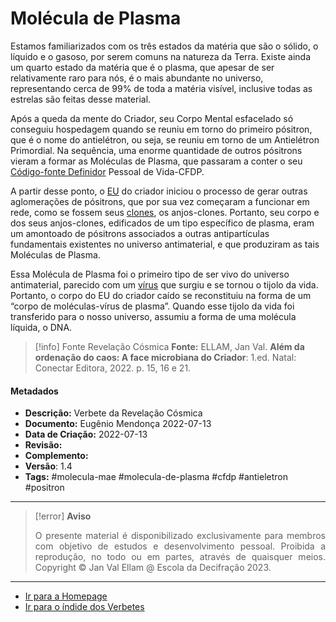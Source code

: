 # Molécula de Plasma

Estamos familiarizados com os três estados da matéria que são o sólido, o líquido e o gasoso, por serem comuns na natureza da Terra. Existe ainda um quarto estado da matéria que é o plasma, que apesar de ser relativamente raro para nós, é o mais abundante no universo, representando cerca de 99% de toda a matéria visível, inclusive todas as estrelas são feitas desse material.

Após a queda da mente do Criador, seu Corpo Mental esfacelado só conseguiu hospedagem quando se reuniu em torno do primeiro pósitron, que é o nome do antielétron, ou seja, se reuniu em torno de um Antielétron Primordial. Na sequência, uma enorme quantidade de outros pósitrons vieram a formar as Moléculas de Plasma, que passaram a conter o seu [Código-fonte Definidor](Código-Fonte%20Definidor.md) Pessoal de Vida-CFDP.

A partir desse ponto, o [EU](EU.md) do criador iniciou o processo de gerar outras aglomerações de pósitrons, que por sua vez começaram a funcionar em rede, como se fossem seus [clones](Anjos%20Clones.md), os anjos-clones. Portanto, seu corpo e dos seus anjos-clones, edificados de um tipo específico de plasma, eram um amontoado de pósitrons associados a outras antipartículas fundamentais existentes no universo antimaterial, e que produziram as tais Moléculas de Plasma.

Essa Molécula de Plasma foi o primeiro tipo de ser vivo do universo antimaterial, parecido com um [vírus](Vírus.md) que surgiu e se tornou o tijolo da vida. Portanto, o corpo do EU do criador caído se reconstituiu na forma de um “corpo de moléculas-vírus de plasma”. Quando esse tijolo da vida foi transferido para o nosso universo, assumiu a forma de uma molécula líquida, o DNA.

> [!info] Fonte Revelação Cósmica
> **Fonte:** ELLAM, Jan Val. **Além da ordenação do caos: A face microbiana do Criador**: 1.ed. Natal: Conectar Editora, 2022. p. 15, 16 e 21.

#### Metadados

-   **Descrição:** Verbete da Revelação Cósmica
-   **Documento:** Eugênio Mendonça 2022-07-13
-   **Data de Criação:** 2022-07-13
-   **Revisão:**
-   **Complemento:**
-   **Versão**: 1.4
-   **Tags:** #molecula-mae #molecula-de-plasma #cfdp #antieletron #positron

---
> [!error] **Aviso**
> <p align="justify">O presente material é disponibilizado exclusivamente para membros com objetivo de estudos e desenvolvimento pessoal. Proibida a reprodução, no todo ou em partes, através de quaisquer meios. Copyright © Jan Val Ellam @ Escola da Decifração 2023. </p>

---
- [Ir para a Homepage](Homepage.canvas)
- [Ir para o índide dos Verbetes](ÍNDIDE%20GERAL%20DOS%20VERBETES.canvas)
